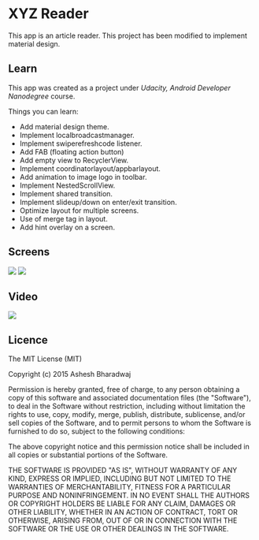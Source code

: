 # XYZ Reader

This app is an article reader.
This project has been modified to implement material design.


## Learn
This app was created as a project under _Udacity, Android Developer Nanodegree_ course.

Things you can learn:

* Add material design theme.
* Implement localbroadcastmanager.
* Implement swiperefreshcode listener.
* Add FAB (floating action button)
* Add empty view to RecyclerView.
* Implement coordinatorlayout/appbarlayout.
* Add animation to image logo in toolbar.
* Implement NestedScrollView.
* Implement shared transition.
* Implement slideup/down on enter/exit transition.
* Optimize layout for multiple screens.
* Use of merge tag in layout.
* Add hint overlay on a screen.

## Screens
<img src="https://cloud.githubusercontent.com/assets/13112999/13421734/34ae67ba-dfb6-11e5-860f-08c3037b1ada.png" /> 
<img src="https://cloud.githubusercontent.com/assets/13112999/13421741/390280d0-dfb6-11e5-917c-2ff58ca16b16.png" /> 


## Video
<img src="https://cloud.githubusercontent.com/assets/13112999/13421469/98546b36-dfb4-11e5-952a-73ce3f835871.gif" /> 

## Licence 

The MIT License (MIT)

Copyright (c) 2015 Ashesh Bharadwaj

Permission is hereby granted, free of charge, to any person obtaining a copy
of this software and associated documentation files (the "Software"), to deal
in the Software without restriction, including without limitation the rights
to use, copy, modify, merge, publish, distribute, sublicense, and/or sell
copies of the Software, and to permit persons to whom the Software is
furnished to do so, subject to the following conditions:

The above copyright notice and this permission notice shall be included in all
copies or substantial portions of the Software.

THE SOFTWARE IS PROVIDED "AS IS", WITHOUT WARRANTY OF ANY KIND, EXPRESS OR
IMPLIED, INCLUDING BUT NOT LIMITED TO THE WARRANTIES OF MERCHANTABILITY,
FITNESS FOR A PARTICULAR PURPOSE AND NONINFRINGEMENT. IN NO EVENT SHALL THE
AUTHORS OR COPYRIGHT HOLDERS BE LIABLE FOR ANY CLAIM, DAMAGES OR OTHER
LIABILITY, WHETHER IN AN ACTION OF CONTRACT, TORT OR OTHERWISE, ARISING FROM,
OUT OF OR IN CONNECTION WITH THE SOFTWARE OR THE USE OR OTHER DEALINGS IN THE
SOFTWARE.